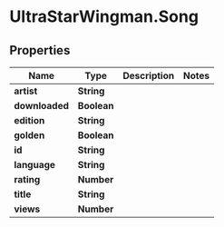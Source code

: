 # UltraStarWingman.Song

## Properties

Name | Type | Description | Notes
------------ | ------------- | ------------- | -------------
**artist** | **String** |  | 
**downloaded** | **Boolean** |  | 
**edition** | **String** |  | 
**golden** | **Boolean** |  | 
**id** | **String** |  | 
**language** | **String** |  | 
**rating** | **Number** |  | 
**title** | **String** |  | 
**views** | **Number** |  | 


